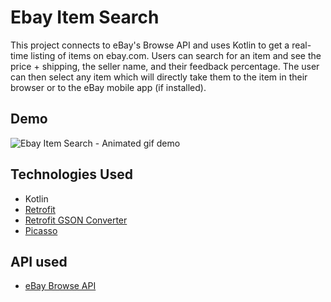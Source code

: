 # Ebay Item Search

This project connects to eBay's Browse API and uses Kotlin to get a real-time listing of items on ebay.com. Users can search for an item and see the price + shipping, the seller name, and their feedback percentage. The user can then select any item which will directly take them to the item in their browser or to the eBay mobile app (if installed).


## Demo

![Ebay Item Search - Animated gif demo](DEMO/Ebay-Item-Search-Demo.gif)


## Technologies Used
* Kotlin
* [Retrofit](https://square.github.io/retrofit/)
* [Retrofit GSON Converter](https://github.com/square/retrofit/tree/master/retrofit-converters/gson)
* [Picasso](https://square.github.io/picasso/)


## API used
* [eBay Browse API](https://developer.ebay.com/api-docs/buy/browse/overview.html)
